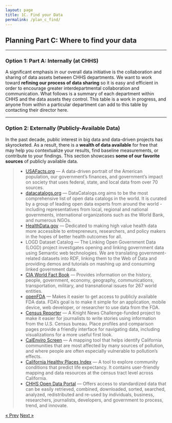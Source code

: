 ```yaml
---
layout: page
title: 1C. Find your Data 
permalink: /plan_c_find/
---
```

## Planning Part C: Where to find your data

___

### Option 1: Part A: Internally (at CHHS)

A significant emphasis in our overall data initiative is the collaboration and sharing of data assets between CHHS departments. We want to work toward **refining our process of data sharing** so it is easy and efficient in order to encourage greater interdepartmental collaboration and communication. 
What follows is a summary of each department within CHHS and the data assets they control. This table is a work in progress, and anyone from within a particular department can add  to this table by contacting their director here. 

___

### Option 2: Externally (Publicly-Available Data)

In the past decade, public interest in big data and data-driven projects has skyrocketed. As a result, there is a **wealth of data available** for free that may help you contextualize your results, find baseline measurements, or contribute to your findings. This section showcases **some of our favorite sources** of publicly available data.

>  * [USAFacts.org](USAFacts.org) — A data-driven portrait of the American population, our government’s finances, and government’s impact on society that uses federal, state, and local data from over 70 sources.
>  * [datacatalogs.org](datacatalogs.org) —  DataCatalogs.org aims to be the most comprehensive list of open data catalogs in the world. It is curated by a group of leading open data experts from around the world - including representatives from local, regional and national governments, international organizations such as the World Bank, and numerous NGOs.
>  * [HealthData.gov](HealthData.gov) — Dedicated to making high value health data more accessible to entrepreneurs, researchers, and policy makers in the hopes of better health outcomes for all.
>  * LOGD Dataset Catalog — The Linking Open Government Data (LOGD) project investigates opening and linking government data using Semantic web technologies. We are translating government-related datasets into RDF, linking them to the Web of Data and providing demos and tutorials on mashing up and consuming linked government data.
>  * [CIA World Fact Book](https://www.cia.gov/library/publications/the-world-factbook/) — Provides information on the history, people, government, economy, geography, communications, transportation, military, and transnational issues for 267 world entities.
>  * [openFDA](https://open.fda.gov/) — Makes it easier to get access to publicly available FDA data. FDA’s goal is to make it simple for an application, mobile device, web developer, or researcher to use data from the FDA.
>  * [Census Reporter](https://censusreporter.org/) — A Knight News Challenge-funded project to make it easier for journalists to write stories using information from the U.S. Census bureau. Place profiles and comparison pages provide a friendly interface for navigating data, including visualizations for a more useful first look.
>  * [CalEnviro Screen](https://oehha.ca.gov/calenviroscreen) — A mapping tool that helps identify California communities that are most affected by many sources of pollution, and where people are often especially vulnerable to pollution’s effects.
>  * [California Healthy Places Index](https://healthyplacesindex.org/) — A tool to explore community conditions that predict life expectancy. It contains user-friendly mapping and data resources at the census tract level across California.
>  * [CHHS Open Data Portal](https://data.chhs.ca.gov/) — Offers access to standardized data that can be easily retrieved, combined, downloaded, sorted, searched, analyzed, redistributed and re-used by individuals, business, researchers, journalists, developers, and government to process, trend, and innovate.

<!-- Pagination -->
<div class="pagination">
  <a class="pagination-item older" href="{{ site.baseurl }}/plan_b_collect">&laquo; Prev</a>
  <a class="pagination-item newer" href="{{ site.baseurl }}/analyze">Next &raquo;</a>
</div>
